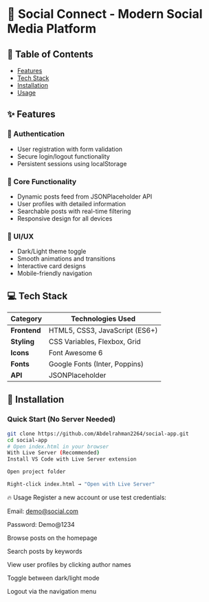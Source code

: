 # 🌟 Social Connect - Modern Social Media Platform

## 📌 Table of Contents
- [Features](#-features)
- [Tech Stack](#-tech-stack)
- [Installation](#-installation)
- [Usage](#-usage)

## ✨ Features
### 🔐 Authentication
- User registration with form validation
- Secure login/logout functionality
- Persistent sessions using localStorage

### 📱 Core Functionality
- Dynamic posts feed from JSONPlaceholder API
- User profiles with detailed information
- Searchable posts with real-time filtering
- Responsive design for all devices

### 🎨 UI/UX
- Dark/Light theme toggle
- Smooth animations and transitions
- Interactive card designs
- Mobile-friendly navigation

## 💻 Tech Stack
| Category       | Technologies Used |
|---------------|-------------------|
| **Frontend**  | HTML5, CSS3, JavaScript (ES6+) |
| **Styling**   | CSS Variables, Flexbox, Grid |
| **Icons**     | Font Awesome 6 |
| **Fonts**     | Google Fonts (Inter, Poppins) |
| **API**       | JSONPlaceholder |

## 🚀 Installation
### Quick Start (No Server Needed)
```bash
git clone https://github.com/Abdelrahman2264/social-app.git
cd social-app
# Open index.html in your browser
With Live Server (Recommended)
Install VS Code with Live Server extension

Open project folder

Right-click index.html → "Open with Live Server"
```
🔥 Usage
Register a new account or use test credentials:

Email: demo@social.com

Password: Demo@1234

Browse posts on the homepage

Search posts by keywords

View user profiles by clicking author names

Toggle between dark/light mode

Logout via the navigation menu
